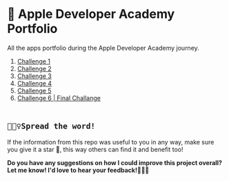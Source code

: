 #  Apple Developer Academy Portfolio
All the apps portfolio during the Apple Developer Academy journey. 
<br/>
1. [Challenge 1](https://github.com/Jevania/Apple-Developer-Academy-Portfolio/tree/main/Nano%20Challenge/2)
2. [Challenge 2](https://github.com/Jevania/Apple-Developer-Academy-Portfolio/tree/main/Mini%20Challenge/1)
3. [Challenge 3](https://github.com/Jevania/Apple-Developer-Academy-Portfolio/tree/main/Mini%20Challenge/2)
4. [Challenge 4](https://github.com/Jevania/Apple-Developer-Academy-Portfolio/tree/main/Nano%20Challenge/3)
5. [Challenge 5](https://github.com/Jevania/Apple-Developer-Academy-Portfolio/tree/main/Mini%20Challenge/3)
6. [Challenge 6 | Final Challange](https://github.com/Jevania/Apple-Developer-Academy-Portfolio/tree/main/Macro%20Challenge)
<br> <br/>
## `🧚🏼‍♀️Spread the word!`
If the information from this repo was useful to you in any way, make sure you give it a star 🌟, this way others can find it and benefit too!

**Do you have any suggestions on how I could improve this project overall? Let me know! I'd love to hear your feedback!🙆🏼‍♀️**
